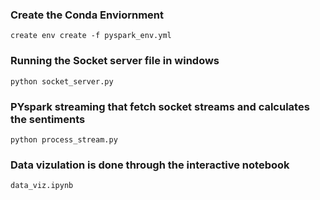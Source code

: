 ### Create the Conda Enviornment 
```
create env create -f pyspark_env.yml
```

### Running the Socket server file in windows 
```
python socket_server.py
```

### PYspark streaming that fetch socket streams and calculates the sentiments 
```
python process_stream.py
```
### Data vizulation is done through the interactive notebook 
```
data_viz.ipynb
```